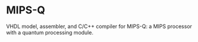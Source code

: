 # MIPS-Q
VHDL model, assembler, and C/C++ compiler for MIPS-Q: a MIPS processor with a quantum processing module.
